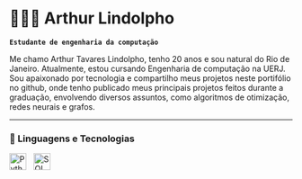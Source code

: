 # 👩🏻‍💻 Arthur Lindolpho

**`Estudante de engenharia da computação`**

Me chamo Arthur Tavares Lindolpho, tenho 20 anos e sou natural do Rio de Janeiro. Atualmente, estou cursando Engenharia de computação na UERJ. Sou apaixonado por tecnologia e compartilho meus projetos neste portifólio no github, onde tenho publicado meus principais projetos feitos durante a graduação, envolvendo diversos assuntos, como algoritmos de otimização, redes neurais e grafos.


---

### 🤖 Linguagens e Tecnologias

<img 
    align="left" 
    alt="Python" 
    title="Python"
    width="30px" 
    style="padding-right: 10px;" 
    src="https://cdn.jsdelivr.net/gh/devicons/devicon@latest/icons/python/python-original.svg" 
/>
<img 
    align="left" 
    alt="SQL" 
    title="SQL"
    width="30px" 
    style="padding-right: 10px;" 
    src="https://cdn.jsdelivr.net/gh/devicons/devicon@latest/icons/sqlite/sqlite-original.svg" 
/>


